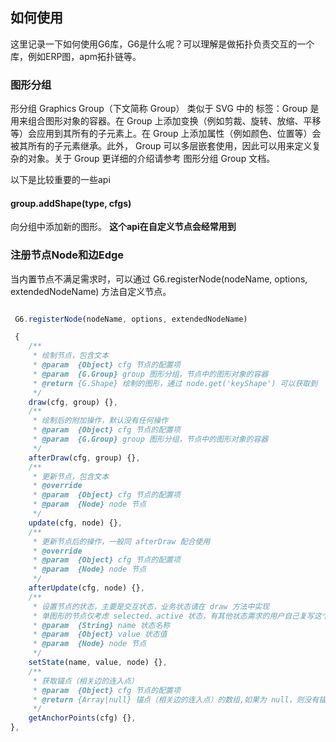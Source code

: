 ## 如何使用

这里记录一下如何使用G6库，G6是什么呢？可以理解是做拓扑负责交互的一个库，例如ERP图，apm拓扑链等。

### 图形分组

形分组 Graphics Group（下文简称 Group） 类似于 SVG 中的 <g> 标签：Group  是用来组合图形对象的容器。在 Group  上添加变换（例如剪裁、旋转、放缩、平移等）会应用到其所有的子元素上。在 Group  上添加属性（例如颜色、位置等）会被其所有的子元素继承。此外， Group 可以多层嵌套使用，因此可以用来定义复杂的对象。关于 Group 更详细的介绍请参考 图形分组 Group 文档。

以下是比较重要的一些api

#### group.addShape(type, cfgs)

向分组中添加新的图形。 **这个api在自定义节点会经常用到**

### 注册节点Node和边Edge


当内置节点不满足需求时，可以通过 G6.registerNode(nodeName, options, extendedNodeName) 方法自定义节点。

```javascript

 G6.registerNode(nodeName, options, extendedNodeName) 

 {
    /**
     * 绘制节点，包含文本
     * @param  {Object} cfg 节点的配置项
     * @param  {G.Group} group 图形分组，节点中的图形对象的容器
     * @return {G.Shape} 绘制的图形，通过 node.get('keyShape') 可以获取到
     */
    draw(cfg, group) {},
    /**
     * 绘制后的附加操作，默认没有任何操作
     * @param  {Object} cfg 节点的配置项
     * @param  {G.Group} group 图形分组，节点中的图形对象的容器
     */
    afterDraw(cfg, group) {},
    /**
     * 更新节点，包含文本
     * @override
     * @param  {Object} cfg 节点的配置项
     * @param  {Node} node 节点
     */
    update(cfg, node) {},
    /**
     * 更新节点后的操作，一般同 afterDraw 配合使用
     * @override
     * @param  {Object} cfg 节点的配置项
     * @param  {Node} node 节点
     */
    afterUpdate(cfg, node) {},
    /**
     * 设置节点的状态，主要是交互状态，业务状态请在 draw 方法中实现
     * 单图形的节点仅考虑 selected、active 状态，有其他状态需求的用户自己复写这个方法
     * @param  {String} name 状态名称
     * @param  {Object} value 状态值
     * @param  {Node} node 节点
     */
    setState(name, value, node) {},
    /**
     * 获取锚点（相关边的连入点）
     * @param  {Object} cfg 节点的配置项
     * @return {Array|null} 锚点（相关边的连入点）的数组,如果为 null，则没有锚点
     */
    getAnchorPoints(cfg) {},
},

```